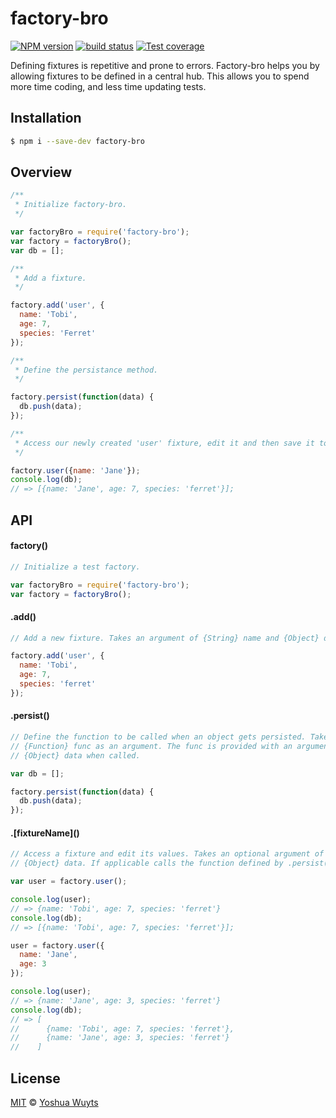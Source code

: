 # factory-bro
[![NPM version][npm-image]][npm-url] [![build status][travis-image]][travis-url] 
[![Test coverage][coveralls-image]][coveralls-url]

Defining fixtures is repetitive and prone to errors. Factory-bro helps you by
allowing fixtures to be defined in a central hub. This allows you to spend more
time coding, and less time updating tests.

## Installation
```bash
$ npm i --save-dev factory-bro
```
## Overview
```js
/**
 * Initialize factory-bro.
 */

var factoryBro = require('factory-bro');
var factory = factoryBro();
var db = [];

/**
 * Add a fixture.
 */

factory.add('user', {
  name: 'Tobi',
  age: 7,
  species: 'Ferret'
});

/**
 * Define the persistance method.
 */

factory.persist(function(data) {
  db.push(data);
});

/**
 * Access our newly created 'user' fixture, edit it and then save it to the db.
 */

factory.user({name: 'Jane'});
console.log(db);
// => [{name: 'Jane', age: 7, species: 'ferret'}];
```

## API
#### factory()
```js
// Initialize a test factory.

var factoryBro = require('factory-bro');
var factory = factoryBro();
```

#### .add()
```js
// Add a new fixture. Takes an argument of {String} name and {Object} data.

factory.add('user', {
  name: 'Tobi',
  age: 7,
  species: 'ferret'
});
```

#### .persist()
```js
// Define the function to be called when an object gets persisted. Takes a 
// {Function} func as an argument. The func is provided with an argument of
// {Object} data when called.

var db = [];

factory.persist(function(data) {
  db.push(data);
});
```

#### .\[fixtureName\]()
```js
// Access a fixture and edit its values. Takes an optional argument of 
// {Object} data. If applicable calls the function defined by .persist() after.

var user = factory.user();

console.log(user);
// => {name: 'Tobi', age: 7, species: 'ferret'}
console.log(db);
// => [{name: 'Tobi', age: 7, species: 'ferret'}];

user = factory.user({
  name: 'Jane',
  age: 3
});

console.log(user);
// => {name: 'Jane', age: 3, species: 'ferret'}
console.log(db);
// => [
//      {name: 'Tobi', age: 7, species: 'ferret'},
//      {name: 'Jane', age: 3, species: 'ferret'}
//    ]
```

## License
[MIT](https://tldrlegal.com/license/mit-license) © [Yoshua Wuyts](yoshuawuyts.com)

[npm-image]: https://img.shields.io/npm/v/factory-bro.svg?style=flat
[npm-url]: https://npmjs.org/package/factory-bro
[travis-image]: https://img.shields.io/travis/yoshuawuyts/factory-bro.svg?style=flat
[travis-url]: https://travis-ci.org/yoshuawuyts/factory-bro
[coveralls-image]: https://img.shields.io/coveralls/yoshuawuyts/factory-bro.svg?style=flat
[coveralls-url]: https://coveralls.io/r/yoshuawuyts/factory-bro?branch=master